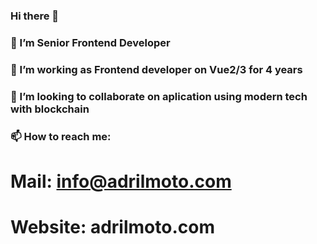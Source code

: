 ### Hi there 👋
### 🌱 I’m Senior Frontend Developer
### 🔭 I’m working as Frontend developer on Vue2/3 for 4 years
### 👯 I’m looking to collaborate on aplication using modern tech with blockchain
### 📫 How to reach me:
 #  Mail: info@adrilmoto.com
 #  Website: adrilmoto.com
<!--
**adrilmoto/adrilmoto** is a ✨ _special_ ✨ repository because its `README.md` (this file) appears on your GitHub profile.

Here are some ideas to get you started:

- 🔭 I’m currently working on ...
- 🌱 I’m currently learning ...
- 👯 I’m looking to collaborate on ...
- 🤔 I’m looking for help with ...
- 💬 Ask me about ...
- 📫 How to reach me: ...
- 😄 Pronouns: ...
- ⚡ Fun fact: ...
-->
